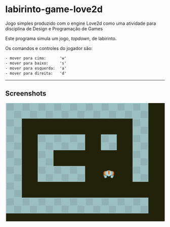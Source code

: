 # labirinto-game-love2d

Jogo simples produzido com o engine Love2d como uma atividade para disciplina de Design e Programação de Games

Este programa simula um jogo, _topdown_, de labirinto.

Os comandos e controles do jogador são:

    - mover para cima:      'w'
    - mover para baixo:     's'
    - mover para esquerda:  'a'
    - mover para direita:   'd'
_________________________________________________________________
## Screenshots

![Screenshot](/assets/screenshot/Screenshot_20210806_170711.png "Screenshot")

